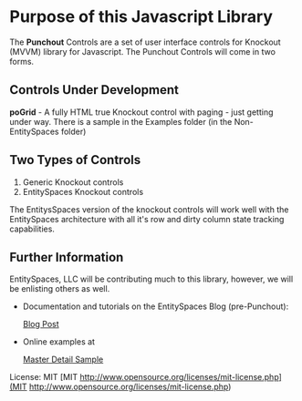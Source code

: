 Purpose of this Javascript Library
==================================

The **Punchout** Controls are a set of user interface controls for Knockout (MVVM) library for Javascript. The Punchout Controls will come in two forms. 

Controls Under Development
---------------------
**poGrid** - A fully HTML true Knockout control with paging - just getting under way. There is a sample in the Examples folder (in the Non-EntitySpaces folder)

Two Types of Controls
---------------------

1. Generic Knockout controls
2. EntitySpaces Knockout controls

The EntitysSpaces version of the knockout controls will work well with the EntitySpaces architecture with all it's row and dirty column state tracking capabilities.

Further Information
---------------------

EntitySpaces, LLC will be contributing much to this library, however, we will be enlisting others as well. 

 * Documentation and tutorials on the EntitySpaces Blog (pre-Punchout):
 
	[Blog Post](http://www.entityspaces.net/blog/2011/06/30/EntitySpaces+MVVM+JSON+And+Knockout+Ndash+Part+II.aspx)
 
 * Online examples at 
 
	[Master Detail Sample](http://www.entityspaces.net/Knockout/Part1/Sample/masterDetail.htm)

License: MIT [MIT http://www.opensource.org/licenses/mit-license.php](MIT http://www.opensource.org/licenses/mit-license.php)
